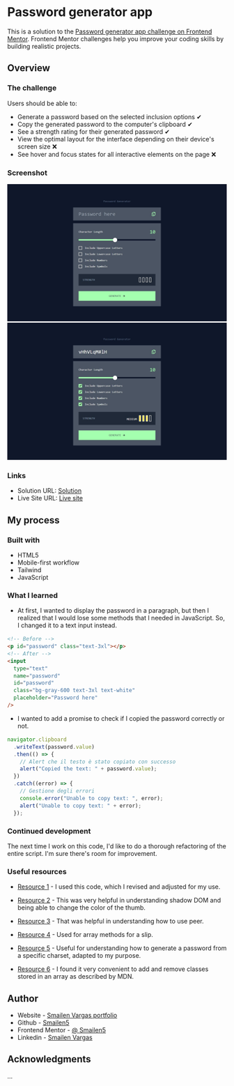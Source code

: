 # Password generator app

This is a solution to the [Password generator app challenge on Frontend Mentor](https://www.frontendmentor.io/challenges/password-generator-app-Mr8CLycqjh). Frontend Mentor challenges help you improve your coding skills by building realistic projects.

## Overview

### The challenge

Users should be able to:

- Generate a password based on the selected inclusion options ✔
- Copy the generated password to the computer's clipboard ✔
- See a strength rating for their generated password ✔
- View the optimal layout for the interface depending on their device's screen size ❌
- See hover and focus states for all interactive elements on the page ❌

### Screenshot

![desktop](./screenshot/desktop.jpeg)
![desktop](./screenshot/desktop%20active.jpeg)

### Links

- Solution URL: [Solution](https://github.com/Smailen5/Frontend-Mentor-Challenge/tree/main/packages/password-generator-app)
- Live Site URL: [Live site](https://smailen5.github.io/Frontend-Mentor-Challenge/password-generator-app/)

## My process

### Built with

- HTML5
- Mobile-first workflow
- Tailwind
- JavaScript

### What I learned

- At first, I wanted to display the password in a paragraph, but then I realized that I would lose some methods that I needed in JavaScript. So, I changed it to a text input instead.

```html
<!-- Before -->
<p id="password" class="text-3xl"></p>
<!-- After -->
<input
  type="text"
  name="password"
  id="password"
  class="bg-gray-600 text-3xl text-white"
  placeholder="Password here"
/>
```

- I wanted to add a promise to check if I copied the password correctly or not.

```js
navigator.clipboard
  .writeText(password.value)
  .then(() => {
    // Alert che il testo è stato copiato con successo
    alert("Copied the text: " + password.value);
  })
  .catch((error) => {
    // Gestione degli errori
    console.error("Unable to copy text: ", error);
    alert("Unable to copy text: " + error);
  });
```

### Continued development

The next time I work on this code, I'd like to do a thorough refactoring of the entire script. I'm sure there's room for improvement.

### Useful resources

- [Resource 1](https://codepen.io/chakachuk/pen/jOdVXEp?editors=1010) - I used this code, which I revised and adjusted for my use.

- [Resource 2](https://dev.to/rashidshamloo/styling-input-range-sliders-nge) - This was very helpful in understanding shadow DOM and being able to change the color of the thumb.

- [Resource 3](https://marek-rozmus.medium.com/styling-checkbox-with-tailwind-46a92c157e2d) - That was helpful in understanding how to use peer.

- [Resource 4](https://developer.mozilla.org/en-US/docs/Web/JavaScript/Reference/Global_Objects/Array) - Used for array methods for a slip.

- [Resource 5](https://stackoverflow.com/questions/1497481/JavaScript-password-generator) -
  Useful for understanding how to generate a password from a specific charset, adapted to my purpose.

- [Resource 6](https://developer.mozilla.org/en-US/docs/Web/API/Element/classList) -
  I found it very convenient to add and remove classes stored in an array as described by MDN.

## Author

- Website - [Smailen Vargas portfolio](https://smailenvargas.com/)
- Github - [Smailen5](https://github.com/Smailen5)
- Frontend Mentor - [@ Smailen5](https://www.frontendmentor.io/profile/Smailen5)
- Linkedin - [Smailen Vargas](https://www.linkedin.com/in/smailen-vargas/)

## Acknowledgments

...
